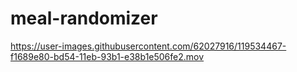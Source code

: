 # meal-randomizer



https://user-images.githubusercontent.com/62027916/119534467-f1689e80-bd54-11eb-93b1-e38b1e506fe2.mov

